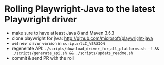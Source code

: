 # Rolling Playwright-Java to the latest Playwright driver

* make sure to have at least Java 8 and Maven 3.6.3
* clone playwright for java: http://github.com/microsoft/playwright-java
* set new driver version in `scripts/CLI_VERSION`
* regenerate API: `./scripts/download_driver_for_all_platforms.sh -f && ./scripts/generate_api.sh && ./scripts/update_readme.sh`
* commit & send PR with the roll
